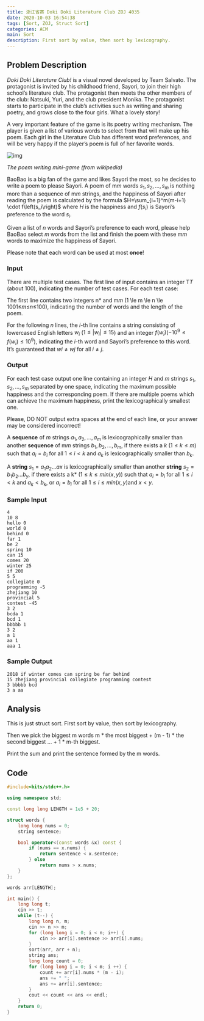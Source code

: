 ```yaml
---
title: 浙江省赛 Doki Doki Literature Club ZOJ 4035
date: 2020-10-03 16:54:38
tags: [Sort, ZOJ, Struct Sort]
categories: ACM
main: Sort
description: First sort by value, then sort by lexicography.
---
```


## Problem Description

*Doki Doki Literature Club!* is a visual novel developed by Team Salvato. The protagonist is invited by his childhood friend, Sayori, to join their high school’s literature club. The protagonist then meets the other members of the club: Natsuki, Yuri, and the club president Monika. The protagonist starts to participate in the club’s activities such as writing and sharing poetry, and grows close to the four girls. What a lovely story!

A very important feature of the game is its poetry writing mechanism. The player is given a list of various words to select from that will make up his poem. Each girl in the Literature Club has different word preferences, and will be very happy if the player’s poem is full of her favorite words.

![img](https://vj.z180.cn/9f0525dd1797668757db79ec0402201d?v=1601326167)

*The poem writing mini-game (from wikipedia)*

BaoBao is a big fan of the game and likes Sayori the most, so he decides to write a poem to please Sayori. A poem of m*m* words $s_1,s_2,…,s_m$ is nothing more than a sequence of m*m* strings, and the happiness of Sayori after reading the poem is calculated by the formula $H=\sum_{i=1}^m(m-i+1) \cdot f\left(s_i\right)$ where *H* is the happiness and $f(s_i)$ is Sayori’s preference to the word $s_i$.

Given a list of *n* words and Sayori’s preference to each word, please help BaoBao select *m* words from the list and finish the poem with these m*m* words to maximize the happiness of Sayori.

Please note that each word can be used at most **once**!

### Input

There are multiple test cases. The first line of input contains an integer T*T* (about 100), indicating the number of test cases. For each test case:

The first line contains two integers n* and m*m* (1 \le m \le n \le 1001≤*m*≤*n*≤100), indicating the number of words and the length of the poem.

For the following *n* lines, the *i*-th line contains a string consisting of lowercased English letters $w_i$ ($1≤|w_i|≤15$) and an integer $f(w_i)$($−10^9≤f(w_i)≤10^9$), indicating the *i*-th word and Sayori’s preference to this word. It’s guaranteed that $wi≠wj$ for all $i≠j$.

### Output

For each test case output one line containing an integer *H* and *m* strings $s_1,s_2,…,s_m$ separated by one space, indicating the maximum possible happiness and the corresponding poem. If there are multiple poems which can achieve the maximum happiness, print the lexicographically smallest one.

Please, DO NOT output extra spaces at the end of each line, or your answer may be considered incorrect!

A **sequence** of *m* strings $a_1,a_2,…,a_m$ is lexicographically smaller than another **sequence** of m*m* strings $b_1,b_2,…,b_m$, if there exists a *k* ($1≤k≤m$) such that $a_i=b_i$ for all $1≤i<k$ and $a_k$ is lexicographically smaller than $b_k$.

A **string** $s_1=a_1 a_2…ax$ is lexicographically smaller than another **string** $s_2=b_1 b_2…b_y$, if there exists a k* ($1≤k≤min(x,y$)) such that $a_i=b_i$ for all $1≤i<k$ and $a_k<b_k$, or $a_i=b_i$ for all $1≤i≤min(x,y)$and $x<y$.

### Sample Input

```
4
10 8
hello 0
world 0
behind 0
far 1
be 2
spring 10
can 15
comes 20
winter 25
if 200
5 5
collegiate 0
programming -5
zhejiang 10
provincial 5
contest -45
3 2
bcda 1
bcd 1
bbbbb 1
3 2
a 1
aa 1
aaa 1
```

### Sample Output

```
2018 if winter comes can spring be far behind
15 zhejiang provincial collegiate programming contest
3 bbbbb bcd
3 a aa
```

## Analysis

This is just struct sort. First sort by value, then sort by lexicography.

Then we pick the biggest m words m * the most biggest + (m - 1) * the second biggest … + 1 * m-th biggest.

Print the sum and print the sentence formed by the m words.

## Code

```c++
#include<bits/stdc++.h>

using namespace std;

const long long LENGTH = 1e5 + 20;

struct words {
    long long nums = 0;
    string sentence;

    bool operator<(const words &x) const {
        if (nums == x.nums) {
            return sentence < x.sentence;
        } else
            return nums > x.nums;
    }
};

words arr[LENGTH];

int main() {
    long long t;
    cin >> t;
    while (t--) {
        long long n, m;
        cin >> n >> m;
        for (long long i = 0; i < n; i++) {
            cin >> arr[i].sentence >> arr[i].nums;
        }
        sort(arr, arr + n);
        string ans;
        long long count = 0;
        for (long long i = 0; i < m; i ++) {
            count += arr[i].nums * (m - i);
            ans += " ";
            ans += arr[i].sentence;
        }
        cout << count << ans << endl;
    }
    return 0;
}
```